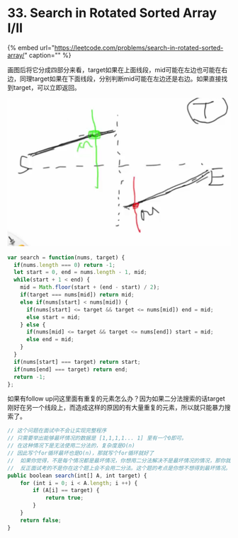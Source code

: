 # 33. Search in Rotated Sorted Array I/II

{% embed url="https://leetcode.com/problems/search-in-rotated-sorted-array/" caption="" %}

画图后将它分成四部分来看，target如果在上面线段，mid可能在左边也可能在右边，同理target如果在下面线段，分别判断mid可能在左边还是右边。如果直接找到target，可以立即返回。

![](../../../.gitbook/assets/image-5.png)

```javascript
var search = function(nums, target) {
  if(nums.length === 0) return -1;
  let start = 0, end = nums.length - 1, mid;
  while(start + 1 < end) {
    mid = Math.floor(start + (end - start) / 2);
    if(target === nums[mid]) return mid;
    else if(nums[start] < nums[mid]) {
      if(nums[start] <= target && target <= nums[mid]) end = mid;
      else start = mid;
    } else {
      if(nums[mid] <= target && target <= nums[end]) start = mid;
      else end = mid;
    }
  }
  if(nums[start] === target) return start;
  if(nums[end] === target) return end;
  return -1;
};
```

如果有follow up问这里面有重复的元素怎么办？因为如果二分法搜索的话target刚好在另一个线段上，而造成这样的原因的有大量重复的元素，所以就只能暴力搜索了。

```javascript
// 这个问题在面试中不会让实现完整程序
// 只需要举出能够最坏情况的数据是 [1,1,1,1... 1] 里有一个0即可。
// 在这种情况下是无法使用二分法的，复杂度是O(n)
// 因此写个for循环最坏也是O(n)，那就写个for循环就好了
//  如果你觉得，不是每个情况都是最坏情况，你想用二分法解决不是最坏情况的情况，那你就写一个二分吧。
//  反正面试考的不是你在这个题上会不会用二分法。这个题的考点是你想不想得到最坏情况。
public boolean search(int[] A, int target) {
    for (int i = 0; i < A.length; i ++) {
        if (A[i] == target) {
            return true;
        }
    }
    return false;
}
```

